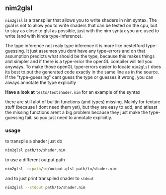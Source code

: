 ## nim2glsl

`nim2glsl` is a transpiler that allows you to write shaders in nim syntax.
The goal is not to allow you to write shaders that can be tested on the cpu,
but to stay as close to glsl as possible, just with the nim syntax you are used to write (and with kinda type-inference).

The type inference not realy type inference it is more like bestefford type-guessing. It just assumes you dont have any type-errors and on that assumption predicts what should be the type, because this makes things alot simpler and if there is a type-error the openGL compiler will tell you anyways.
To make those openGL type-errors easier to locate `nim2glsl` does its best to put the generated code exactly in the same line as in the source.
If the "type-guessing" cant guess the type or guesses it wrong, you can always annotate the type explicitly

**Have a look at** `tests/testshader.nim` for an example of the syntax

there are still alot of builtin functions (and types) missing. Mainly for texture stuff (because I dont need them yet), but they are easy to add, and atleast the missing functions arent a big problem because they just make the type-guessing fail. so you just need to annotate explicitly.

### usage

to transpile a shader just do
```bash
nim2glsl path/to/shader.nim
```

to use a different output path
```bash
nim2glsl -o:path/to/output.glsl path/to/shader.nim
```

and to just print transpiled shader to `stdout`
```bash
nim2glsl --stdout path/to/shader.nim
```